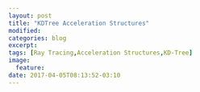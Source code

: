 ```yaml
---
layout: post
title: "KDTree Acceleration Structures"
modified:
categories: blog
excerpt:
tags: [Ray Tracing,Acceleration Structures,KD-Tree]
image:
  feature:
date: 2017-04-05T08:13:52-03:10
---
```


